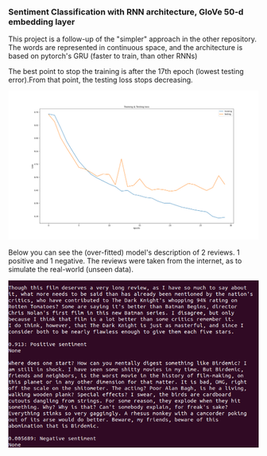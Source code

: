 ### Sentiment Classification with RNN architecture, GloVe 50-d embedding layer

This project is a follow-up of the "simpler" approach in the other repository.
The words are represented in continuous space, and the architecture is based on pytorch's GRU (faster to train, than other RNNs)

The best point to stop the training is after the 17th epoch (lowest testing error).From that point, the testing loss stops decreasing.

![image](training_evaluation.png)

Below you can see the (over-fitted) model's description of 2 reviews.
1 positive and 1 negative. The reviews were taken from the internet, as to simulate the real-world (unseen data).

![image](predictions.png)